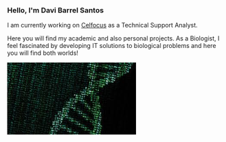 ### Hello, I'm Davi Barrel Santos ###

I am currently working on [Celfocus](https://celfocus.com/home/) as a Technical Support Analyst. 

Here you will find my academic and also personal projects. As a Biologist, I feel fascinated by developing IT solutions to biological problems and here you will find both worlds!

![BioinfoIMG](https://github.com/DaviBarSan/DaviBarSan/blob/main/bioinfo_img.jpeg)
